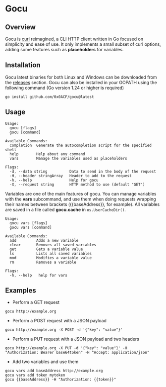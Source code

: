 
# Gocu

## Overview
Gocu is [curl](https://curl.se/) reimagined, a CLI HTTP client written in Go focused on simplicity and ease of use. It only implements a small subset of curl options, adding some features such as **placeholders** for variables.

## Installation
Gocu latest binaries for both Linux and Windows can be downloaded from the [releases](https://github.com/0x0ACF/gocu/releases) section.
Gocu can also be installed in your GOPATH using the following command (Go version 1.24 or higher is required)
```
go install github.com/0x0ACF/gocu@latest
```
## Usage
```
Usage:
  gocu [flags]
  gocu [command]

Available Commands:
  completion  Generate the autocompletion script for the specified shell
  help        Help about any command
  vars        Manage the variables used as placeholders

Flags:
  -d, --data string          Data to send in the body of the request
  -H, --header stringArray   Header to add to the request
  -h, --help                 Help for gocu
  -X, --request string       HTTP method to use (default "GET")
```

Variables are one of the main features of gocu. You can manage variables with the **vars** subcommand, and use them when doing requests wrapping their names between brackets ({{baseAddress}}, for example).
All variables are saved in a file called **gocu.cache** in `os.UserCacheDir()`.
```
Usage:
  gocu vars [flags]
  gocu vars [command]

Available Commands:
  add         Adds a new variable
  clear       Removes all saved variables
  get         Gets a variable value
  ls          Lists all saved variables
  mod         Modifies a variable value
  rm          Removes a variable

Flags:
  -h, --help   help for vars
```

## Examples
- Perform a GET request
```
gocu http://example.org
```

- Perform a POST request with a JSON payload
```
gocu http://example.org -X POST -d '{"key": "value"}'
```

- Perform a PUT request with a JSON payload and two headers
```
gocu http://example.org -X PUT -d '{"key": "value"}' -H "Authorization: Bearer base64token" -H "Accept: application/json"
```

- Add two variables and use them
```
gocu vars add baseAddress http://example.org
gocu vars add token mytoken
gocu {{baseAddress}} -H "Authorization: {{token}}"
```
